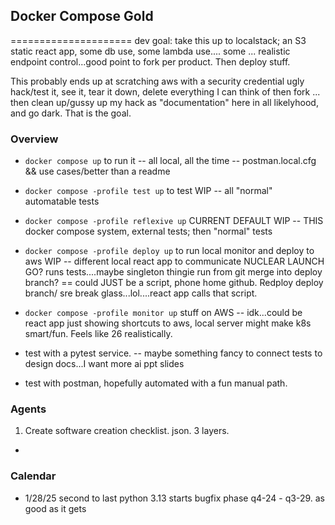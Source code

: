 ## Docker Compose Gold
=====================
dev goal: take this up to localstack; an S3 static react app, some db use, some lambda use....
some ... realistic endpoint control...good point to fork per product. Then deploy stuff.

This probably ends up at scratching aws with a security credential ugly hack/test it, see it, tear it down, delete everything I can think of then fork ... then clean up/gussy up my hack as "documentation" here in all likelyhood, and go dark. That is the goal.


### Overview 
- ```docker compose up``` to run it
-- all local, all the time
-- postman.local.cfg && use cases/better than  a readme

- ```docker compose -profile test up``` to test WIP
-- all "normal" automatable tests

- ```docker compose -profile reflexive up``` CURRENT DEFAULT WIP
-- THIS docker compose system, external tests; then "normal" tests

- ```docker compose -profile deploy up``` to run local monitor and deploy to aws WIP
-- different local react app to communicate NUCLEAR LAUNCH GO? runs tests....maybe singleton thingie run from git merge into deploy branch?
== could JUST be a script, phone home github. Redploy deploy branch/ sre break glass...lol....react app calls that script.

- ```docker compose -profile monitor up``` stuff on AWS
-- idk...could be react app just showing shortcuts to aws, local server might make k8s smart/fun. Feels like 26 realistically.


- test with a pytest service.
-- maybe something fancy to connect tests to design docs...I want more ai ppt slides

- test with postman, hopefully automated with a fun manual path.

### Agents
1. Create software creation checklist. json. 3 layers. 
-



### Calendar
- 1/28/25 second to last python 3.13 starts bugfix phase q4-24 - q3-29. as good as it gets

